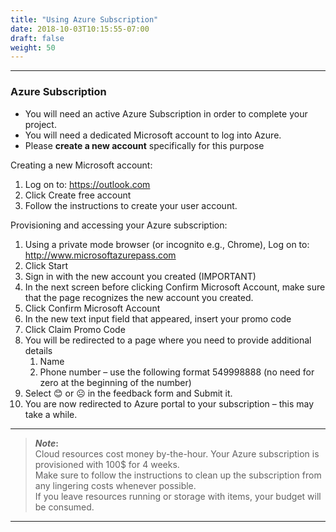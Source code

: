 ```yaml
---
title: "Using Azure Subscription"
date: 2018-10-03T10:15:55-07:00
draft: false
weight: 50
---
```


---

### Azure Subscription

- You will need an active Azure Subscription in order to complete your project.			
- You will need a dedicated Microsoft account to log into Azure.
- Please **create a new account** specifically for this purpose


Creating a new Microsoft account:
1. Log on to: https://outlook.com
2. Click Create free account		
3. Follow the instructions to create your user account.		

Provisioning and accessing your Azure subscription:			
1. Using a private mode browser (or incognito e.g., Chrome), Log on to:	http://www.microsoftazurepass.com
2. Click Start		
3. Sign in with the new account you created (IMPORTANT)		
4. In the next screen before clicking Confirm Microsoft Account, make sure that the page recognizes the new account you created.
5. Click Confirm Microsoft Account
6. In the new text input field that appeared, insert your promo code		
7. Click Claim Promo Code		
8. You will be redirected to a page where you need to provide additional details		
	1. Name	
	2. Phone number – use the following format 549998888 (no need for zero at the beginning of the number)	
9. Select 😊 or ☹ in the feedback form and Submit it.		
10. You are now redirected to Azure portal to your subscription – this may take a while.
---
> **_Note_:** \
	Cloud resources cost money by-the-hour. Your Azure subscription is provisioned with 100$ for 4 weeks.\
	Make sure to follow the instructions to clean up the subscription from any lingering costs whenever possible.\
	If you leave resources running or storage with items, your budget will be consumed.
---